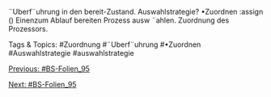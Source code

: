 ¨Uberf¨uhrung in den bereit-Zustand.
Auswahlstrategie?
•Zuordnen :assign ()
Einenzum Ablauf bereiten Prozess ausw ¨ahlen.
Zuordnung des Prozessors.

   Tags & Topics:
   #Zuordnung
   #¨Uberf¨uhrung
   #•Zuordnen
   #Auswahlstrategie
   #auswahlstrategie

[Previous: #BS-Folien_95](BS-Folien_95.md)

[Next: #BS-Folien_95](BS-Folien_95.md)